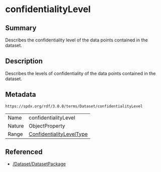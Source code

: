 <!-- Automatically generated by spec-parser v2.3.0 on 2024-07-09T12:43:38.633388+00:00 -->
<!-- SPDX-License-Identifier: Community-Spec-1.0 -->

# confidentialityLevel

## Summary

Describes the confidentiality level of the data points contained in the dataset.


## Description

Describes the levels of confidentiality of the data points contained in the dataset.


## Metadata

`https://spdx.org/rdf/3.0.0/terms/Dataset/confidentialityLevel`


| | |
|---|---|
| Name | confidentialityLevel |
| Nature | ObjectProperty |
| Range | [ConfidentialityLevelType](../Vocabularies/ConfidentialityLevelType.md) |




## Referenced

- [/Dataset/DatasetPackage](../../Dataset/Classes/DatasetPackage.md)

